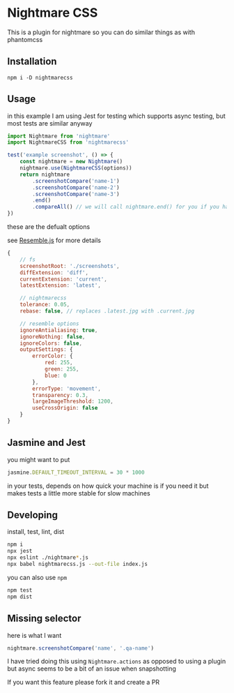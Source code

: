 # Nightmare CSS

This is a plugin for nightmare so you can do similar things as with phantomcss

## Installation

```
npm i -D nightmarecss
```

## Usage

in this example I am using Jest for testing which supports async testing, but most tests are similar anyway

```js
import Nightmare from 'nightmare'
import NightmareCSS from 'nightmarecss'

test('example screenshot', () => {
    const nightmare = new Nightmare()
    nightmare.use(NightmareCSS(options))
    return nightmare
        .screenshotCompare('name-1')
        .screenshotCompare('name-2')
        .screenshotCompare('name-3')
        .end()
        .compareAll() // we will call nightmare.end() for you if you haven't called it before this, so you will not be able to do anything after compareAll
})
```

these are the defualt options

see [Resemble.js](https://github.com/Huddle/Resemble.js) for more details

```js
{
    // fs
    screenshotRoot: './screenshots',
    diffExtension: 'diff',
    currentExtension: 'current',
    latestExtension: 'latest',

    // nightmarecss
    tolerance: 0.05,
    rebase: false, // replaces .latest.jpg with .current.jpg

    // resemble options
    ignoreAntialiasing: true,
    ignoreNothing: false,
    ignoreColors: false,
	outputSettings: {
		errorColor: {
			red: 255,
			green: 255,
			blue: 0
		},
		errorType: 'movement',
        transparency: 0.3,
        largeImageThreshold: 1200,
        useCrossOrigin: false
    }	
}
```

## Jasmine and Jest

you might want to put 

```js
jasmine.DEFAULT_TIMEOUT_INTERVAL = 30 * 1000
```

in your tests, depends on how quick your machine is if you need it but makes tests a little more stable for slow machines

## Developing

install, test, lint, dist

```bash
npm i
npx jest
npx eslint ./nightmare*.js
npx babel nightmarecss.js --out-file index.js
```

you can also use `npm`

```bash
npm test
npm dist
```

## Missing selector

here is what I want

```js
nightmare.screenshotCompare('name', '.qa-name')
```

I have tried doing this using `Nightmare.actions` as opposed to using a plugin but async seems to be a bit of an issue when snapshotting

If you want this feature please fork it and create a PR
